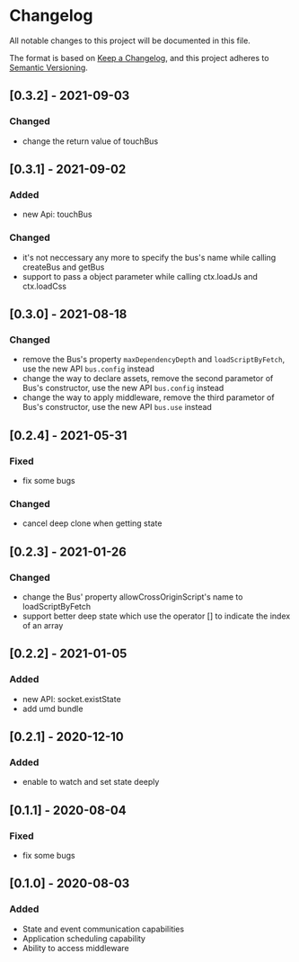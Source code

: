 # Changelog
All notable changes to this project will be documented in this file.

The format is based on [Keep a Changelog](https://keepachangelog.com/en/1.0.0/),
and this project adheres to [Semantic Versioning](https://semver.org/spec/v2.0.0.html).

## [0.3.2] - 2021-09-03
### Changed
- change the return value of touchBus
## [0.3.1] - 2021-09-02
### Added
- new Api: touchBus
### Changed
- it's not neccessary any more to specify the bus's name while calling createBus and getBus
- support to pass a object parameter while calling ctx.loadJs and ctx.loadCss
## [0.3.0] - 2021-08-18
### Changed
- remove the Bus's property `maxDependencyDepth` and `loadScriptByFetch`, use the new API `bus.config` instead
- change the way to declare assets, remove the second parametor of Bus's constructor, use the new API `bus.config` instead
- change the way to apply middleware, remove the third parametor of Bus's constructor, use the new API `bus.use` instead

## [0.2.4] - 2021-05-31
### Fixed
- fix some bugs
### Changed
- cancel deep clone when getting state

## [0.2.3] - 2021-01-26
### Changed
- change the Bus' property allowCrossOriginScript's name to loadScriptByFetch
- support better deep state which use the operator [] to indicate the index of an array

## [0.2.2] - 2021-01-05
### Added
- new API: socket.existState
- add umd bundle
## [0.2.1] - 2020-12-10
### Added
- enable to watch and set state deeply

## [0.1.1] - 2020-08-04
### Fixed
- fix some bugs
## [0.1.0] - 2020-08-03
### Added
- State and event communication capabilities
- Application scheduling capability
- Ability to access middleware